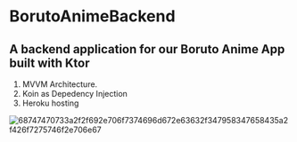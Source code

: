 # BorutoAnimeBackend
## A backend application for our Boruto Anime App built with Ktor
1. MVVM Architecture.
2. Koin as Depedency Injection
3. Heroku hosting

![68747470733a2f2f692e706f7374696d672e63632f347958347658435a2f426f7275746f2e706e67](https://user-images.githubusercontent.com/30405773/173319703-7f42a1f6-49b7-486a-930e-3120a5c16ed1.png)
